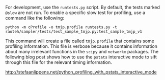 
For development, use the `runtests.py` script.
By default, the tests marked `@slow` are not run.
To enable a specific slow test for profiling,
use a command like the following:

```
python -m cProfile -o tmjp.profile runtests.py -t raoteh/sampler/tests/test_sample_tmjp.py:test_sample_tmjp_v1
```

This command will create a file called `tmjp.profile` that contains
some profiling information.
This file is verbose because it contains information about many
irrelevant functions in the `scipy` and `networkx` packages.
The following blog post shows how to use the `pstats` interactive mode
to sift through this file for the relevant timing information.

http://stefaanlippens.net/python_profiling_with_pstats_interactive_mode

